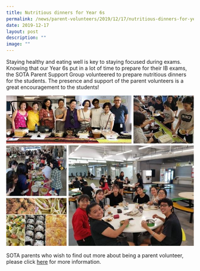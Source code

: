 ```yaml
---
title: Nutritious dinners for Year 6s
permalink: /news/parent-volunteers/2019/12/17/nutritious-dinners-for-year-6s/
date: 2019-12-17
layout: post
description: ""
image: ""
---
```

Staying healthy and eating well is key to staying focused during exams. Knowing that our Year 6s put in a lot of time to prepare for their IB exams, the SOTA Parent Support Group volunteered to prepare nutritious dinners for the students. The presence and support of the parent volunteers is a great encouragement to the students!

![](/images/2019-year-6-dinner-by-parents.jpg)

SOTA parents who wish to find out more about being a parent volunteer, please click [here](/getting-involved/parents/) for more information.